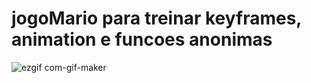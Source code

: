 # jogoMario para treinar keyframes, animation e funcoes anonimas
![ezgif com-gif-maker](https://user-images.githubusercontent.com/100743701/174490201-f0a0c2a6-3447-411d-b494-3232807eacb3.gif)
